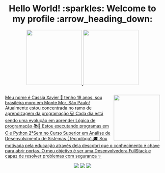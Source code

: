 <div align="center">
  <h1> Hello World! :sparkles:  Welcome to my profile :arrow_heading_down: </h1>
</div>

<div align="center">
  <a href="https://github.com/CassiaXMS">
  <img height="180em" src="https://github-readme-stats.vercel.app/api?username=CassiaXMS&show_icons=true&theme=jolly&include_all_commits=true&count_private=true"/>
  <img height="180em" src="https://github-readme-stats.vercel.app/api/top-langs/?username=CassiaXMS&layout=compact&langs_count=7&theme=radical"/>
</div>
  
  ##
  
<div style="display: inline_block">
    <img align="right"
	src="https://sat02pap005files.storage.live.com/y4mou3DDSGjPUPW9WJlweB-byHvhnb1CrExzyQ3XzPsXRAJvWxUr_6XD2wbE00VUAoxIkLbDlSQUtVjkE9pHdAuZ4rMn_MGBgt0nn1NYo_ZeKvIcky1m2Vu5iG9NCnapuCC-iCgCK66oXv9UTXRDVuieLWgQ_X2N6CJx8iA7jvf0CYuHQMNuGp5BMXhOvXOQMwV?width=256&height=256&cropmode=none" width="" height="150" />
 
 
   Meu nome é Cassia Xavier :woman: tenho 19 anos, sou brasileira  moro em Monte Mor, São Paulo!
   Atualmente estou concentrada no ramo de aprendizagem da programação :computer:
   Cada dia está sendo uma evolução em aprender Lógica de programação :books::book:
   Estou executando programas em C e Python
   2°Sem no Curso Superior em Análise de Desenvolvimento de Sistemas (Técnológo).:mortar_board:
   Sou motivada pela educação através dela descobri que o conhecimento é chave para abrir portas.
   O meu objetivo é ser uma Desenvolvedora FullStack e capaz de resolver problemas com segurança ✨    
</div>

    
 <div align="center"> 
  <a href="https://www.instagram.com/cassia_xmds/" target="_blank"><img src="https://img.shields.io/badge/-Instagram-%23E4405F?style=for-the-badge&logo=instagram&logoColor=white" target="_blank"></a>
  <a href = "mailto:xaviercassia560@gmail.com"><img src="https://img.shields.io/badge/-Gmail-%23333?style=for-the-badge&logo=gmail&logoColor=white" target="_blank"></a>
  <a href="linkedin.com/in/cássia-xavier-mendes-dos-santos" target="_blank"><img src="https://img.shields.io/badge/-LinkedIn-%230077B5?style=for-the-badge&logo=linkedin&logoColor=white" target="_blank"></a> 
</div>
  
  


 
 




